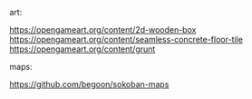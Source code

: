 art:

https://opengameart.org/content/2d-wooden-box
https://opengameart.org/content/seamless-concrete-floor-tile
https://opengameart.org/content/grunt

maps:

https://github.com/begoon/sokoban-maps